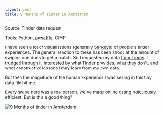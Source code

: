 ```yaml
---
layout: post
title: 9 Months of Tinder in Amsterdam
---
```


Source: Tinder data request

Tools: Python, [pywaffle](https://github.com/ligyxy/PyWaffle), GIMP

I have seen a lot of visualisations (generally [Sankeys](https://en.wikipedia.org/wiki/Sankey_diagram)) of people's tinder experiences. The general reaction to these has been shock at the amount of swiping one does to get a match. So I requested my data [from Tinder](https://account.gotinder.com/data). I trudged through it, interested by what Tinder provides, what they don't, and what constructive lessons I may learn from my own data. 

But then the magnitude of the human experience I was seeing in this tiny data file hit me. 

Every swipe here was a real person. We've made online dating ridiculously efficient. But is this a good thing?

![9 Months of tinder in Amsterdam](http://rian-van-den-ander.github.io/images/visu/tinder_9months.png "9 Months of Tinder in Amsterdam")


